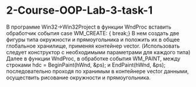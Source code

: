 # 2-Course-OOP-Lab-3-task-1
В программе Win32->Win32Project в функции WndProc вставить обработчик события  case WM_CREATE: { break;}  В нем создать две фигуры типа окружности и прямоугольника и положить их в общее глобальное хранилище, применяя контейнер vector. (Использовать следует конструктор с необходимыми параметрами для каждого типа)  Далее в функции WndProc, в обработке события WM_PAINT, между строками  hdc = BeginPaint(hWnd, &amp;ps);  и  EndPaint(hWnd, &amp;ps);  последовательно проходя по хранимым в контейнере vector данными, осуществить рисование окружности и прямоугольника.
